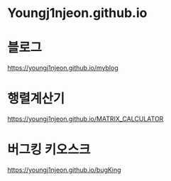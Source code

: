# Youngj1njeon.github.io

# 블로그
<a>https://youngj1njeon.github.io/myblog</a>

# 행렬계산기
https://youngj1njeon.github.io/MATRIX_CALCULATOR

# 버그킹 키오스크
https://youngj1njeon.github.io/bugKing
